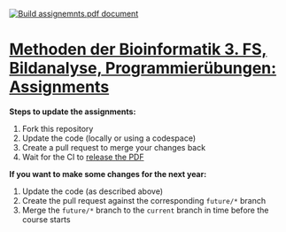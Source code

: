 [![Build assignemnts.pdf document](https://github.com/BMCV/mobi-fs3-python-tasks/actions/workflows/build_assignments.yml/badge.svg)](https://github.com/BMCV/mobi-fs3-python-tasks/actions/workflows/build_assignments.yml)

# [Methoden der Bioinformatik 3. FS,<br>Bildanalyse, Programmierübungen: Assignments]()

**Steps to update the assignments:**
1. Fork this repository
2. Update the code (locally or using a codespace)
3. Create a pull request to merge your changes back
4. Wait for the CI to [release the PDF](https://github.com/BMCV/mobi-fs3-python-tasks/releases)

**If you want to make some changes for the next year:**
1. Update the code (as described above)
2. Create the pull request against the corresponding `future/*` branch
3. Merge the `future/*` branch to the `current` branch in time before the course starts
